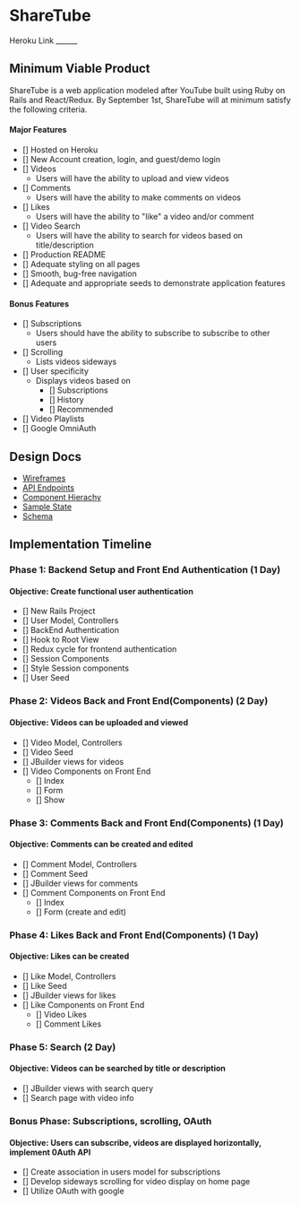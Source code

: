 # ShareTube
Heroku Link ______
## Minimum Viable Product
ShareTube is a web application modeled after YouTube built using Ruby on Rails and React/Redux. By September 1st, ShareTube will at minimum satisfy the following criteria.
#### Major Features
- [] Hosted on Heroku
- [] New Account creation, login, and guest/demo login
- [] Videos
  - Users will have the ability to upload and view videos
- [] Comments
  - Users will have the ability to make comments on videos
- [] Likes
  - Users will have the ability to "like" a video and/or comment
- [] Video Search
  - Users will have the ability to search for videos based on title/description
- [] Production README
- [] Adequate styling on all pages
- [] Smooth, bug-free navigation
- [] Adequate and appropriate seeds to demonstrate application features

#### Bonus Features
- [] Subscriptions
  - Users should have the ability to subscribe to subscribe to other users
- [] Scrolling
  - Lists videos sideways
- [] User specificity
  - Displays videos based on
    - [] Subscriptions
    - [] History
    - [] Recommended
- [] Video Playlists
- [] Google OmniAuth

## Design Docs
- [Wireframes](wireframes/)
- [API Endpoints](api-endpoints.md)
- [Component Hierachy](component-hierarchy.md)
- [Sample State](sample-state.md)
- [Schema](schema.md/)

## Implementation Timeline

### Phase 1: Backend Setup and Front End Authentication (1 Day)
#### Objective: Create functional user authentication
- [] New Rails Project
- [] User Model, Controllers
- [] BackEnd Authentication
- [] Hook to Root View
- [] Redux cycle for frontend authentication
- [] Session Components
- [] Style Session components
- [] User Seed

### Phase 2: Videos Back and Front End(Components) (2 Day)
#### Objective: Videos can be uploaded and viewed
- [] Video Model, Controllers
- [] Video Seed
- [] JBuilder views for videos
- [] Video Components on Front End
  - [] Index
  - [] Form
  - [] Show

### Phase 3: Comments Back and Front End(Components) (1 Day)
#### Objective: Comments can be created and edited
- [] Comment Model, Controllers
- [] Comment Seed
- [] JBuilder views for comments
- [] Comment Components on Front End
  - [] Index
  - [] Form (create and edit)

### Phase 4: Likes Back and Front End(Components) (1 Day)
#### Objective: Likes can be created
- [] Like Model, Controllers
- [] Like Seed
- [] JBuilder views for likes
- [] Like Components on Front End
  - [] Video Likes
  - [] Comment Likes

### Phase 5: Search (2 Day)
#### Objective: Videos can be searched by title or description
- [] JBuilder views with search query
- [] Search page with video info


### Bonus Phase: Subscriptions, scrolling, OAuth
#### Objective: Users can subscribe, videos are displayed horizontally, implement 0Auth API
- [] Create association in users model for subscriptions
- [] Develop sideways scrolling for video display on home page
- [] Utilize OAuth with google
